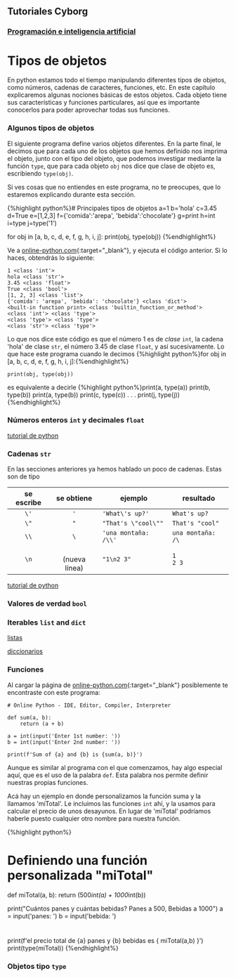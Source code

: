 ## Tutoriales Cyborg
### [Programación e inteligencia artificial](home.html) 

# Tipos de objetos
En python estamos todo el tiempo manipulando diferentes tipos de objetos, como números, cadenas de caracteres, funciones, etc. En este capítulo explicaremos algunas nociones básicas de estos objetos. Cada objeto tiene sus características y funciones particulares, así que es importante conocerlos para poder aprovechar todas sus funciones.


### Algunos tipos de objetos 
El siguiente programa define varios objetos diferentes. En la parte final, le decimos que para cada uno de los objetos que hemos definido nos imprima el objeto, junto con el tipo del objeto, que podemos investigar mediante la función `type`, que para cada objeto `obj` nos dice que clase de objeto es, escribiendo `type(obj)`.

Si ves cosas que no entiendes en este programa, no te preocupes, que lo estaremos explicando durante esta sección. 

{%highlight python%}# Principales tipos de objetos
a=1
b='hola'
c=3.45
d=True
e=[1,2,3]
f={'comida':'arepa', 'bebida':'chocolate'}
g=print
h=int
i=type
j=type('1')


for obj in [a, b, c, d, e, f, g, h, i, j]:
    print(obj, type(obj))
{%endhighlight%}

Ve a [online-python.com](https://www.online-python.com/){:target="_blank"}, y ejecuta el código anterior. Si lo haces, obtendrás lo siguiente:

```
1 <class 'int'>
hola <class 'str'>
3.45 <class 'float'>
True <class 'bool'>
[1, 2, 3] <class 'list'>
{'comida': 'arepa', 'bebida': 'chocolate'} <class 'dict'>
<built-in function print> <class 'builtin_function_or_method'>
<class 'int'> <class 'type'>
<class 'type'> <class 'type'>
<class 'str'> <class 'type'>
```

Lo que nos dice este código es que el número 1 es de _clase_ `int`, la cadena 'hola' de clase `str`, el número 3.45 de clase `float`, y así sucesivamente. Lo que hace este programa cuando le decimos {%highlight python%}for obj in [a, b, c, d, e, f, g, h, i, j]:{%endhighlight%}

    print(obj, type(obj))
es equivalente a decirle
{%highlight python%}print(a, type(a))
print(b, type(b))
print(a, type(b))
print(c, type(c))
   .
   .
   .
print(j, type(j))
{%endhighlight%}


### Números enteros `int` y decimales `float`




[tutorial de python](https://docs.python.org/es/3/tutorial/introduction.html#numbers)

### Cadenas `str`

En las secciones anteriores ya hemos hablado un poco de cadenas. Estas son de tipo 







| se escribe     |  se obtiene      | ejemplo              | resultado     |
|:--------------:|:----------------:|----------------------|---------------|
|   `\'`         | `'`              | `'What\'s up?'`      | `What's up?`    |
|   `\"`         | `"`              | `"That's \"cool\""`  | `That's "cool"` |
|   `\\`         | `\`              | `'una montaña: /\\'` | `una montaña: /\` |
|   `\n`         | <br> (nueva línea)  | `"1\n2 3"`        | `1`  <br> `2 3`   |


[tutorial de python](https://docs.python.org/es/3/tutorial/introduction.html#strings)


### Valores de verdad `bool`


### Iterables `list` and `dict`



[listas](https://docs.python.org/es/3/tutorial/introduction.html#lists)

[diccionarios](https://docs.python.org/es/3/tutorial/datastructures.html#dictionaries)





### Funciones







Al cargar la página de [online-python.com](https://www.online-python.com/){:target="_blank"} posiblemente te encontraste con este programa:
```
# Online Python - IDE, Editor, Compiler, Interpreter

def sum(a, b):
    return (a + b)

a = int(input('Enter 1st number: '))
b = int(input('Enter 2nd number: '))

print(f'Sum of {a} and {b} is {sum(a, b)}')
```
Aunque es similar al programa con el que comenzamos, hay algo especial aquí, que es el uso de la palabra `def`. Esta palabra nos permite definir nuestras propias funciones. 


Acá  hay un ejemplo en donde personalizamos la función suma y la llamamos 'miTotal'. Le incluimos las funciones `int` ahí, y la usamos para calcular el precio de unos desayunos. En lugar de 'miTotal' podríamos haberle puesto cualquier otro nombre para nuestra función.

{%highlight python%}
# Definiendo una función personalizada "miTotal"

def miTotal(a, b):
    return (500*int(a) + 1000*int(b))

print("Cuántos panes y cuántas bebidas? Panes a 500, Bebidas a 1000")
a = input('panes: ')
b = input('bebida: ')

# 
print(f'el precio total de {a} panes y {b} bebidas es { miTotal(a,b) }')
print(type(miTotal))
{%endhighlight%}


### Objetos tipo `type`